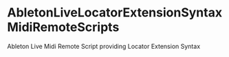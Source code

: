 # AbletonLiveLocatorExtensionSyntaxMidiRemoteScripts
Ableton Live Midi Remote Script providing Locator Extension Syntax
